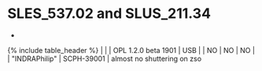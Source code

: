 # SLES_537.02 and SLUS_211.34 - 

{% include table_header %}
|  |  | OPL 1.2.0 beta 1901 | USB |  | NO | NO | NO |  | "INDRAPhilip" | SCPH-39001 | almost no shuttering on zso 

